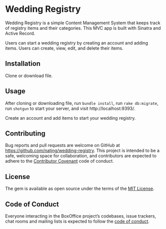 # Wedding Registry 

Wedding Registry is a simple Content Management System that keeps track of registry items and their categories. This MVC app is built with Sinatra and Active Record.

Users can start a wedding registry by creating an account and adding items. Users can create, view, edit, and delete their items.

## Installation

Clone or download file. 

## Usage

After cloning or downloading file, run `bundle install`, run `rake db:migrate`, run `shotgun` to start your server, and visit http://localhost:9393/.

Create an account and add items to start your wedding registry.

## Contributing

Bug reports and pull requests are welcome on GitHub at https://github.com/natjng/wedding-registry. This project is intended to be a safe, welcoming space for collaboration, and contributors are expected to adhere to the [Contributor Covenant](http://contributor-covenant.org) code of conduct.

## License

The gem is available as open source under the terms of the [MIT License](https://opensource.org/licenses/MIT).

## Code of Conduct

Everyone interacting in the BoxOffice project’s codebases, issue trackers, chat rooms and mailing lists is expected to follow the [code of conduct](https://github.com/natjng/wedding-registry/blob/master/CODE_OF_CONDUCT.md).
